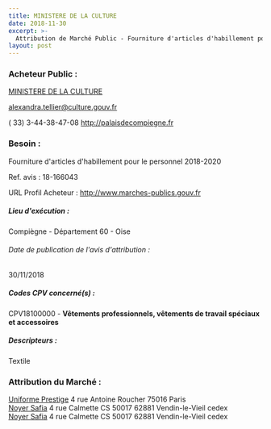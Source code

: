 ```yaml
---
title: MINISTERE DE LA CULTURE
date: 2018-11-30
excerpt: >-
  Attribution de Marché Public - Fourniture d'articles d'habillement pour le personnel 2018-2020
layout: post
---
```


### Acheteur Public : 
<a href="/acheteur-131/siren-110046018"> MINISTERE DE LA CULTURE</a><br/>



alexandra.tellier@culture.gouv.fr

( 33) 3-44-38-47-08
http://palaisdecompiegne.fr
### Besoin :

Fourniture d'articles d'habillement pour le personnel 2018-2020

Ref. avis : 18-166043

URL Profil Acheteur : http://www.marches-publics.gouv.fr

##### Lieu d'exécution :

Compiègne - Département 60 - Oise

###### Date de publication de l'avis d'attribution : 
30/11/2018

##### Codes CPV concerné(s) :
CPV18100000 - **Vêtements professionnels, vêtements de travail spéciaux et accessoires** <br/>

##### Descripteurs :
Textile <br/>

### Attribution du Marché :
<a href="/entreprise-550/siren-350062774"> Uniforme Prestige</a>    4 rue Antoine Roucher 75016 Paris <br/>
<a href="/entreprise-574/siren-775629991"> Noyer Safia</a>    4 rue Calmette CS 50017 62881 Vendin-le-Vieil cedex <br/>
<a href="/entreprise-574/siren-775629991"> Noyer Safia</a>    4 rue Calmette CS 50017 62881 Vendin-le-Vieil cedex <br/>
